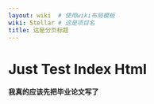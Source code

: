 ```yaml
---
layout: wiki  # 使用wiki布局模板
wiki: Stellar # 这是项目名
title: 这是分页标题
---
```


# Just Test Index Html

**我真的应该先把毕业论文写了**